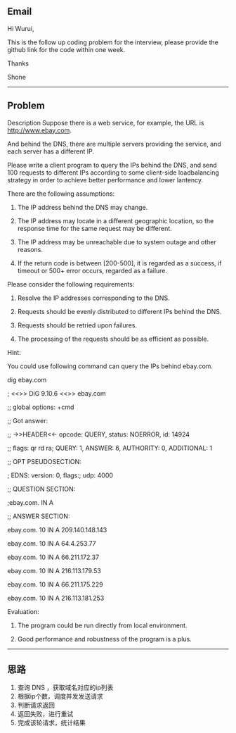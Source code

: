 ## Email
Hi Wurui,

 

This is the follow up coding problem for the interview,   please provide the github link for the code within one week.

 

Thanks

Shone


--------------------
## Problem

Description Suppose there is a web service, for example, the URL is http://www.ebay.com.

And behind the DNS, there are multiple servers providing the service, and each server has a different IP.

Please write a client program to query the IPs behind the DNS, and send 100 requests to different IPs according to some client-side loadbalancing strategy in order to achieve better performance and lower lantency.

There are the following assumptions:

1. The IP address behind the DNS may change.

2. The IP address may locate in a different geographic location, so the response time for the same request may be different.

3. The IP address may be unreachable due to system outage and other reasons.

4. If the return code is between [200-500], it is regarded as a success, if timeout or 500+ error occurs, regarded as a failure.

Please consider the following requirements:

1. Resolve the IP addresses corresponding to the DNS.

2. Requests should be evenly distributed to different IPs behind the DNS.

3. Requests should be retried upon failures.

4. The processing of the requests should be as efficient as possible.

Hint:

You could use following command can query the IPs behind ebay.com.

dig ebay.com

; <<>> DiG 9.10.6 <<>> ebay.com

;; global options: +cmd

;; Got answer:

;; ->>HEADER<<- opcode: QUERY, status: NOERROR, id: 14924

;; flags: qr rd ra; QUERY: 1, ANSWER: 6, AUTHORITY: 0, ADDITIONAL: 1

;; OPT PSEUDOSECTION:

; EDNS: version: 0, flags:; udp: 4000

;; QUESTION SECTION:

;ebay.com. IN A

;; ANSWER SECTION:

ebay.com. 10 IN A 209.140.148.143

ebay.com. 10 IN A 64.4.253.77

ebay.com. 10 IN A 66.211.172.37

ebay.com. 10 IN A 216.113.179.53

ebay.com. 10 IN A 66.211.175.229

ebay.com. 10 IN A 216.113.181.253

Evaluation:

1. The program could be run directly from local environment.

2. Good performance and robustness of the program is a plus.


------------------
## 思路
1. 查询 DNS ，获取域名对应的ip列表
2. 根据ip个数，调度并发发送请求
3. 判断请求返回
4. 返回失败，进行重试
5. 完成该轮请求，统计结果